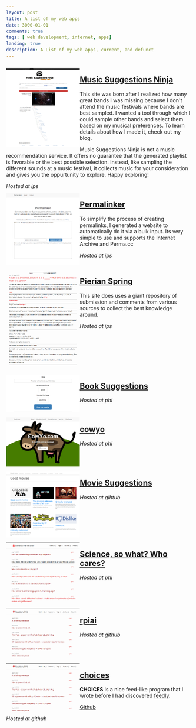 ```yaml
---
layout: post
title: A list of my web apps
date: 3000-01-01
comments: true
tags: [ web development, internet, apps]
landing: true
description: A List of my web apps, current, and defunct
---
```



<div class="clearfix">

<div class="nav">
<img src='/assets/images/screencapture-www-musicsuggestions-ninja-1443972446616.png' width=200></img>
  </div>

  <section>
    <span><h2><a href="http://www.musicsuggestions.ninja" class="checkUrl">Music Suggestions Ninja</a></h2>
</span>
    <p>This site was born after I realized how many great bands I was missing because I don't attend the music festivals where bands are best sampled. I wanted a tool through which I could sample other bands and select them based on my musical preferences. To learn details about how I made it, check out my blog.</p>
  </section>

  <section>
    <p>Music Suggestions Ninja is not a music recommendation service. It offers no guarantee that the generated playlist is favorable or the best possible selection. Instead, like sampling the different sounds at a music festival, it collects music for your consideration and gives you the oppurtunity to explore. Happy exploring!</p>
  </section>

  <section>
  <i>Hosted at ips</i>
  </section>


</div>

<div class="clearfix">

<div class="nav">
<img src='/assets/images/screencapture-permalinker-duckdns-org-1443981521738.png' width=200></img>
  </div>

  <section>
    <span><h2><a href="http://permalinker.duckdns.org" class="checkUrl">Permalinker</a></h2>
</span>
    <p>To simplify the process of creating permalinks, I generated a website to automatically do it via a bulk input. Its very simple to use and supports the Internet Archive and Perma.cc</p>
  </section>

  <section>
  <i>Hosted at ips</i>
  </section>

</div>


<div class="clearfix">

<div class="nav">
<img src='/assets/images/screencapture-pierian-duckdns-org-1443981220361.png' width=200></img>
  </div>

  <section>
    <span><h2><a href="http://pierian.duckdns.org" class="checkUrl">Pierian Spring</a></h2>
</span>
    <p>This site does uses a giant repository of submission and comments from various sources to collect the best knowledge around.</p>
  </section>

  <section>
  <i>Hosted at ips</i>
  </section>

</div>

<div class="clearfix">

<div class="nav">
<img src='/assets/images/screencapture-book-duckdns-org-1443981737841.png' width=200></img>
  </div>

  <section>
    <span><h2><a href="http://book.duckdns.org" class="checkUrl">Book Suggestions</a></h2>
</span>
    <p></p>
  </section>

  <section>
  <i>Hosted at phi</i>
  </section>

</div>



<div class="clearfix">

<div class="nav">
<img src='/assets/images/screencapture-cowyo-com-about-1443981758949.png' width=200></img>
  </div>

  <section>
    <span><h2><a href="http://cowyo.com/about" class="checkUrl">cowyo</a></h2>
</span>
    <p></p>
  </section>

  <section>
  <i>Hosted at phi</i>
  </section>

</div>

<div class="clearfix">

<div class="nav">
<img src='/assets/images/screencapture-goodmovies-ninja-1443981773458.png' width=200></img>
  </div>

  <section>
    <span><h2><a href="http://goodmovies.ninja" class="checkUrl">Movie Suggestions</a></h2>
</span>
    <p></p>
  </section>

  <section>
  <i>Hosted at gihtub</i>
  </section>

</div>

<div class="clearfix">

<div class="nav">
<img src='/assets/images/screencapture-sciencesowhatwhocares-xyz-1443981799655.png' width=200></img>
  </div>

  <section>
    <span><h2><a href="http://sciencesowhatwhocares.xyz" class="checkUrl">Science, so what? Who cares?</a></h2>
</span>
    <p></p>
  </section>

  <section>
  <i>Hosted at phi</i>
  </section>

</div>

<div class="clearfix">

<div class="nav">
<img src='/assets/images/screencapture-rpiai-com-1443981810759.png' width=200></img>
  </div>

  <section>
    <span><h2><a href="http://rpiai.com" class="checkUrl">rpiai</a></h2>
</span>
    <p></p>
  </section>

  <section>
  <i>Hosted at github</i>
  </section>

</div>

<div class="clearfix">

<div class="nav">
<img src='/assets/images/screencapture-rpiai-com-1443981810759.png' width=200></img>
  </div>

  <section>
    <span><h2><a href="http://choices.duckdns.org.com" class="checkUrl">choices</a></h2>
</span>
    <p><strong>CHOICES</strong> is a nice feed-like program that I wrote before I had discovered <a href="http://feedly.com/i/my">feedly</a>.</p>
    <p><a href="https://github.com/schollz/choices">Github</a></p>
  </section>

  <section>
  <i>Hosted at github</i>
  </section>

</div>

<style>
.clearfix {
    overflow: auto;
}

.nav {
    float: left;
    margin-top:10px;
    width: 200px;
}

.section {
    margin-left: 206px;
}
</style>
<script src="https://ajax.googleapis.com/ajax/libs/jquery/1.11.3/jquery.min.js"></script>
<script>
function isValidURL(url) {
    var encodedURL = encodeURIComponent(url);
    var isValid = false;
    $.ajax({
      url: "https://query.yahooapis.com/v1/public/yql?q=select%20*%20from%20html%20where%20url%3D%22" + encodedURL + "%22&format=json",
      type: "get",
      async: false,
      dataType: "json",
      success: function(data) {
        isValid = data.query.results != null;
      },
      error: function(){
        isValid = false;
      }
    });
    return isValid;
}



$( document ).ready(function() {
      setTimeout(function() {
  $( "a.checkUrl" ).each(function() {
    var ele = $( this );
      console.log(ele.attr('href'));
    if (isValidURL(ele.attr('href')) == true) {
       ele.after( "&nbsp;<img src='https://img.shields.io/badge/website-online-green.svg'>"  );
    } else {
               ele.after( "&nbsp;<img src='https://img.shields.io/badge/website-offline-red.svg'>"  );
    }
  });
    }, 100);
});
</script>

